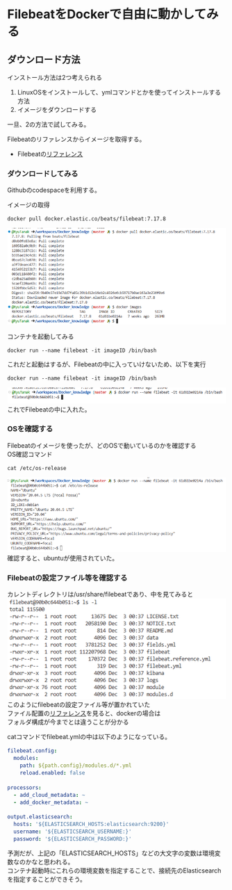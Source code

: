 # FilebeatをDockerで自由に動かしてみる  

## ダウンロード方法  

インストール方法は2つ考えられる  
1. LinuxOSをインストールして、ymlコマンドとかを使ってインストールする方法  
2. イメージをダウンロードする  

一旦、2の方法で試してみる。  

Filebeatのリファレンスからイメージを取得する。  
- Filebeatの[リファレンス](https://www.elastic.co/guide/en/beats/filebeat/7.17/running-on-docker.html#running-on-docker)  

### ダウンロードしてみる  

Githubのcodespaceを利用する。  

イメージの取得  
```
docker pull docker.elastic.co/beats/filebeat:7.17.8
```
![image](./image/23.png)  

コンテナを起動してみる  
```
docker run --name filebeat -it imageID /bin/bash
```
これだと起動はするが、Filebeatの中に入っていけないため、以下を実行  
```
docker run --name filebeat -it imageID /bin/bash
```
![image](./image/24.png)  
これでFilebeatの中に入れた。  

### OSを確認する  

Filebeatのイメージを使ったが、どのOSで動いているのかを確認する  
OS確認コマンド  
```
cat /etc/os-release
```
![image](./image/25.png)  
確認すると、ubuntuが使用されていた。  

### Filebeatの設定ファイル等を確認する  

カレントディレクトリは/usr/share/filebeatであり、中を見てみると  
![image](./image/26.png)  
このようにfilebeatの設定ファイル等が置かれていた  
ファイル配置の[リファレンス](https://www.elastic.co/guide/en/beats/filebeat/7.17/directory-layout.html#_docker)を見ると、dockerの場合は  
フォルダ構成が今までとは違うことが分かる  

catコマンドでfilebeat.ymlの中は以下のようになっている。  
```yaml
filebeat.config:
  modules:
    path: ${path.config}/modules.d/*.yml
    reload.enabled: false

processors:
  - add_cloud_metadata: ~
  - add_docker_metadata: ~

output.elasticsearch:
  hosts: '${ELASTICSEARCH_HOSTS:elasticsearch:9200}'
  username: '${ELASTICSEARCH_USERNAME:}'
  password: '${ELASTICSEARCH_PASSWORD:}'
```
予測だが、上記の「ELASTICSEARCH_HOSTS」などの大文字の変数は環境変数なのかなと思われる。  
コンテナ起動時にこれらの環境変数を指定することで、接続先のElasticsearchを指定することができそう。  




